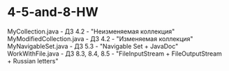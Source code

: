 # 4-5-and-8-HW
MyCollection.java - ДЗ 4.2 - "Неизменяемая коллекция"
MyModifiedCollection.java - ДЗ 4.2 - "Изменяемая коллекция"
MyNavigableSet.java - ДЗ 5.3 - "Navigable Set + JavaDoc"
WorkWithFile.java - ДЗ 8.3, 8.4, 8.5 - "FileInputStream + FileOutputStream + Russian letters"

